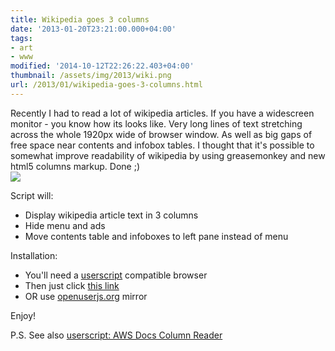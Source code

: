 ```yaml
---
title: Wikipedia goes 3 columns
date: '2013-01-20T23:21:00.000+04:00'
tags:
- art
- www
modified: '2014-10-12T22:26:22.403+04:00'
thumbnail: /assets/img/2013/wiki.png
url: /2013/01/wikipedia-goes-3-columns.html
---
```

Recently I had to read a lot of wikipedia articles. If you have a widescreen monitor - you know how its looks like. Very long lines of text stretching across the whole 1920px wide of browser window. As well as big gaps of free space near contents and infobox tables. I thought that it's possible to somewhat improve readability of wikipedia by using greasemonkey and new html5 columns markup. Done ;)  
![](/assets/img/2013/wiki.png)

Script will:
- Display wikipedia article text in 3 columns
- Hide menu and ads 
- Move contents table and infoboxes to left pane instead of menu

Installation:
- You'll need a [userscript](http://en.wikipedia.org/wiki/Userscript) compatible browser
- Then just click [this link](http://sepa.spb.ru/js/wiki.user.js)
- OR use [openuserjs.org](https://openuserjs.org/scripts/sepich/Wikipedia_goes_3_columns) mirror

Enjoy!

P.S.
See also [userscript: AWS Docs Column Reader](/2014/10/userscript-aws-docs-column-reader.html)
